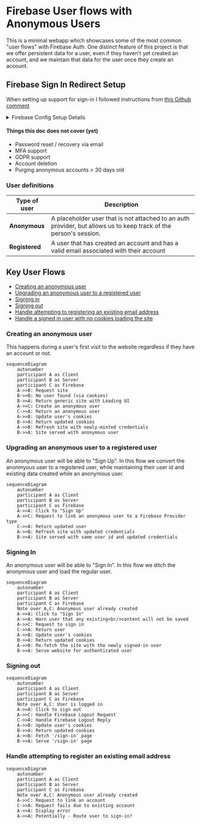 # Firebase User flows with Anonymous Users

This is a minimal webapp which showcases some of the most common "user flows" with Firebase Auth. One distinct feature of this project is that we offer persistent data for a user, even if they haven't yet created an account, and we maintain that data for the user once they create an account.

## Firebase Sign In Redirect Setup

When setting up support for sign-in I followed instructions from [this Github comment](https://github.com/firebase/firebase-js-sdk/issues/7342#issuecomment-2133453309)

<details>
  <summary>Firebase Config Setup Details</summary>
(Copied directly from that comment)  
For people who use Next.js and do not use Firebase Hosting, try option 3 from https://firebase.google.com/docs/auth/web/redirect-best-practices. I could make it work by following these steps:
 
1. Set `authDomain` to localhost or production-url based on current environment.
2. Use Next.js Rewrites to create a reverse-proxy
3. Add "authorized redirect uris" in Google Cloud.
4. Use --experimental-https flag to make localhost https

[1] In `firebase.ts`, replace the `authDomain` based on the current environment.

```
const env = process.env.NODE_ENV
if (env == "development") {
    firebaseConfig.authDomain = "localhost:<port>";
} else if (env == "production") {
   firebaseConfig.authDomain = "<production-url>";
}
```

[2] In next.config.mjs, add a Rewrite to proxy requests to /\_\_/auth/:path\* to Firebase Auth

```
async rewrites() {
    return [
	{
		source: '/__/auth/:path*',
		destination: 'https://<project>.firebaseapp.com/__/auth/:path*',
	},
    ]
},
```

[3] In Google Cloud > API & Services > Credentials > OAuth 2.0 Client IDs > , add under "Authorized redirect URIs" the following uris:

- [https://localhost:[PORT]](https://localhost:%5BPORT%5D)
- [https://localhost:[PORT]/\_\_/auth/handler](https://localhost:%5BPORT%5D/__/auth/handler)
- https://[PRODUCTION_URL]
- https://[PRODUCTION_URL]/\_\_/auth/handler

From Google Cloud: "Note: It may take 5 minutes to a few hours for settings to take effect" <-- I second that, for me it was 1-2 hours actually.

[4] If you start your Next.js application now in development mode, e.g. `next dev`, make sure to add the `--experimental-https` flag to make localhost use https. With that, you should be able to use `signInWithRedirect` in all browsers, including Safari and Firefox.

</details>

#### Things this doc does not cover (yet)

- Password reset / recovery via email
- MFA support
- GDPR support
- Account deletion
- Purging anonymous accounts > 30 days old

### User definitions

| Type of user   | Description                                                                                                       |
| -------------- | ----------------------------------------------------------------------------------------------------------------- |
| **Anonymous**  | A placeholder user that is not attached to an auth provider, but allows us to keep track of the person's session. |
| **Registered** | A user that has created an account and has a valid email associated with their account                            |

## Key User Flows

- [Creating an anonymous user](#creating-an-anonymous-user)
- [Upgrading an anonymous user to a registered user](#upgrading-an-anonymous-user-to-a-registered-user)
- [Signing in](#signing-in)
- [Signing out](#signing-out)
- [Handle attempting to registering an existing email address](#handle-attempting-to-registering-an-existing-email-address)
- [Handle a signed in user with no cookies loading the site](#handle-attempting-to-registering-an-existing-email-address)

### Creating an anonymous user

This happens during a user's first visit to the website regardless if they have an account or not.

```mermaid
sequenceDiagram
    autonumber
    participant A as Client
    participant B as Server
    participant C as Firebase
    A->>B: Request site
    B->>B: No user found (via cookies)
    B->>A: Return generic site with Loading UI
    A->>C: Create an anonymous user
    C->>A: Return an anonymous user
    A->>B: Update user's cookies
    B->>A: Return updated cookies
    A->>B: Refresh site with newly-minted credentials
    B->>A: Site served with anonymous user
```

### Upgrading an anonymous user to a registered user

An anonymous user will be able to "Sign Up". In this flow we convert the anonmyous user to a registered user, while maintaining their user id and existing data created while an anonymous user.

```mermaid
sequenceDiagram
    autonumber
    participant A as Client
    participant B as Server
    participant C as Firebase
    A->>A: Click to "Sign Up"
    A->>C: Request to link an anonymous user to a Firebase Provider type
    C->>A: Return updated user
    A->>B: Refresh site with updated credentials
    B->>A: Site served with same user id and updated credentials
```

### Signing In

An anonymous user will be able to "Sign In". In this flow we ditch the anonymous user and load the regular user.

```mermaid
sequenceDiagram
    autonumber
    participant A as Client
    participant B as Server
    participant C as Firebase
    Note over A,C: Anonymous user already created
    A->>A: Click to "Sign In"
    A->>A: Warn user that any existing<br/>content will not be saved
    A->>C: Request to sign in
    C->>A: Return user
    A->>B: Update user's cookies
    B->>A: Return updated cookies
    A->>B: Re-fetch the site with the newly signed-in user
    B->>A: Serve website for authenticated user
```

### Signing out

```mermaid
sequenceDiagram
    autonumber
    participant A as Client
    participant B as Server
    participant C as Firebase
    Note over A,C: User is logged in
    A->>A: Click to sign out
    A->>C: Handle Firebase Logout Request
    C->>A: Handle Firebase Logout Reply
    A->>B: Update user's cookies
    B->>A: Return updated cookies
    A->>B: Fetch '/sign-in' page
    B->>A: Serve '/sign-in' page
```

### Handle attempting to register an existing email address

```mermaid
sequenceDiagram
    autonumber
    participant A as Client
    participant B as Server
    participant C as Firebase
    Note over A,C: Anonymous user already created
    A->>C: Request to link an account
    C->>A: Request fails due to existing account
    A->>A: Display error
    A->>A: Potentially - Route user to sign-in?
```
